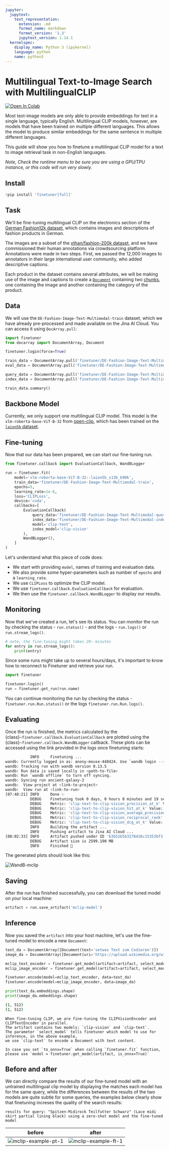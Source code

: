 ```yaml
---
jupyter:
  jupytext:
    text_representation:
      extension: .md
      format_name: markdown
      format_version: '1.3'
      jupytext_version: 1.14.1
  kernelspec:
    display_name: Python 3 (ipykernel)
    language: python
    name: python3
---
```


<!-- #region id="72867ba9-6a8c-4b14-acbf-487ea0a61836" -->
# Multilingual Text-to-Image Search with MultilingualCLIP

<a href="https://drive.google.com/file/d/10Wldbu0Zugj7NmQyZwZzuorZ6SSAhtIo/view?usp=sharing"><img alt="Open In Colab" src="https://colab.research.google.com/assets/colab-badge.svg"></a>

<!-- #endregion -->

<!-- #region id="f576573b-a48f-4790-817d-e99f8bd28fd0" -->
Most text-image models are only able to provide embeddings for text in a single language, typically English. Multilingual CLIP models, however, are models that have been trained on multiple different languages. This allows the model to produce similar embeddings for the same sentence in multiple different languages.  

This guide will show you how to finetune a multilingual CLIP model for a text to image retrieval task in non-English languages.

*Note, Check the runtime menu to be sure you are using a GPU/TPU instance, or this code will run very slowly.*

<!-- #endregion -->

<!-- #region id="ed1e7d55-a458-4dfd-8f4c-eeb02521c221" -->
## Install
<!-- #endregion -->

```python id="9261d0a7-ad6d-461f-bdf7-54e9804cc45d"
!pip install 'finetuner[full]'
```

<!-- #region id="11f13ad8-e0a7-4ba6-b52b-f85dd221db0f" -->
## Task
<!-- #endregion -->

<!-- #region id="ed1f88d4-f140-48d4-9d20-00e628c73e38" -->
We'll be fine-tuning multilingual CLIP on the electronics section of the [German Fashion12k dataset](https://github.com/Toloka/Fashion12K_german_queries), which contains images and descriptions of fashion products in German.

The images are a subset of the [xthan/fashion-200k dataset](https://github.com/xthan/fashion-200k), and we have commissioned their human annotations via crowdsourcing platform. Annotations were made in two steps.  First, we passed the 12,000 images to annotators in their large international user community, who added descriptive captions.

Each product in the dataset contains several attributes, we will be making use of the image and captions to create a [`Document`](https://docarray.jina.ai/fundamentals/document/#document) containing two [chunks](https://docarray.jina.ai/fundamentals/document/nested/#nested-structure), one containing the image and another containing the category of the product.
<!-- #endregion -->

<!-- #region id="2a40f0b1-7272-4ae6-9d0a-f5c8d6d534d8" -->
## Data
We will use the `DE-Fashion-Image-Text-Multimodal-train` dataset, which we have already pre-processed and made available on the Jina AI Cloud. You can access it using `DocArray.pull`:
<!-- #endregion -->

```python id="4420a4ac-531a-4db3-af75-ebb58d8f828b"
import finetuner
from docarray import DocumentArray, Document

finetuner.login(force=True)
```

```python id="bab5c3fb-ee75-4818-bd18-23c7a5983e1b"
train_data = DocumentArray.pull('finetuner/DE-Fashion-Image-Text-Multimodal-train', show_progress=True)
eval_data = DocumentArray.pull('finetuner/DE-Fashion-Image-Text-Multimodal-test', show_progress=True)

query_data = DocumentArray.pull('finetuner/DE-Fashion-Image-Text-Multimodal-query', show_progress=True)
index_data = DocumentArray.pull('finetuner/DE-Fashion-Image-Text-Multimodal-index', show_progress=True)

train_data.summary()
```

<!-- #region id="3b859e9c-99e0-484b-98d5-643ad51de8f0" -->
## Backbone Model
Currently, we only support one multilingual CLIP model. This model is the `xlm-roberta-base-ViT-B-32` from [open-clip](https://github.com/mlfoundations/open_clip), which has been trained on the [`laion5b` dataset](https://github.com/LAION-AI/laion5B-paper).
<!-- #endregion -->

<!-- #region id="0b57559c-aa55-40ff-9d05-f061dfb01354" -->
## Fine-tuning
Now that our data has been prepared, we can start our fine-tuning run.
<!-- #endregion -->

```python id="a0cba20d-e335-43e0-8936-d926568034b3"
from finetuner.callback import EvaluationCallback, WandBLogger

run = finetuner.fit(
    model='xlm-roberta-base-ViT-B-32::laion5b_s13b_b90k',
    train_data='finetuner/DE-Fashion-Image-Text-Multimodal-train',
    epochs=5,
    learning_rate=1e-6,
    loss='CLIPLoss',
    device='cuda',
    callbacks=[
        EvaluationCallback(
            query_data='finetuner/DE-Fashion-Image-Text-Multimodal-query',
            index_data='finetuner/DE-Fashion-Image-Text-Multimodal-index',
            model='clip-text',
            index_model='clip-vision'
        ),
        WandBLogger(),
    ]
)
```

<!-- #region id="6be36da7-452b-4450-a5d5-6cae84522bb5" -->
Let's understand what this piece of code does:

* We start with providing `model`, names of training and evaluation data.
* We also provide some hyper-parameters such as number of `epochs` and a `learning_rate`.
* We use `CLIPLoss` to optimize the CLIP model.
* We use `finetuner.callback.EvaluationCallback` for evaluation.
* We then use the `finetuner.callback.WandBLogger` to display our results.
<!-- #endregion -->

<!-- #region id="923e4206-ac60-4a75-bb3d-4acfc4218cea" -->
## Monitoring

Now that we've created a run, let's see its status. You can monitor the run by checking the status - `run.status()` - and the logs - `run.logs()` or `run.stream_logs()`. 
<!-- #endregion -->

```python tags=[] id="56d020bf-8095-4a83-a532-9b6c296e985a"
# note, the fine-tuning might takes 20~ minutes
for entry in run.stream_logs():
    print(entry)
```

<!-- #region id="b58930f1-d9f5-43d3-b852-5cbaa04cb1aa" -->
Since some runs might take up to several hours/days, it's important to know how to reconnect to Finetuner and retrieve your run.

```python
import finetuner

finetuner.login()
run = finetuner.get_run(run.name)
```

You can continue monitoring the run by checking the status - `finetuner.run.Run.status()` or the logs `finetuner.run.Run.logs()`.
<!-- #endregion -->

<!-- #region id="f0b81ec1-2e02-472f-b2f4-27085bb041cc" -->
## Evaluating
Once the run is finished, the metrics calculated by the {class}`~finetuner.callback.EvaluationCallback` are plotted using the {class}`~finetuner.callback.WandBLogger` callback. These plots can be accessed using the link provided in the logs once finetuning starts:

```bash
           INFO     Finetuning ... 
wandb: Currently logged in as: anony-mouse-448424. Use `wandb login --relogin` to force relogin
wandb: Tracking run with wandb version 0.13.5
wandb: Run data is saved locally in <path-to-file>
wandb: Run `wandb offline` to turn off syncing.
wandb: Syncing run ancient-galaxy-2
wandb:  View project at <link-to-project>
wandb:  View run at <link-to-run>
[07:48:21] INFO     Done ✨                                                                              __main__.py:195
           DEBUG    Finetuning took 0 days, 0 hours 8 minutes and 19 seconds                             __main__.py:197
           DEBUG    Metric: 'clip-text-to-clip-vision_precision_at_k' Value: 0.04035                     __main__.py:206
           DEBUG    Metric: 'clip-text-to-clip-vision_hit_at_k' Value: 0.79200                           __main__.py:206
           DEBUG    Metric: 'clip-text-to-clip-vision_average_precision' Value: 0.41681                  __main__.py:206
           DEBUG    Metric: 'clip-text-to-clip-vision_reciprocal_rank' Value: 0.41773                    __main__.py:206
           DEBUG    Metric: 'clip-text-to-clip-vision_dcg_at_k' Value: 0.57113                           __main__.py:206
           INFO     Building the artifact ...                                                            __main__.py:208
           INFO     Pushing artifact to Jina AI Cloud ...                                                __main__.py:234
[08:02:33] INFO     Artifact pushed under ID '63b52b5b3278416c15353bf3'                                  __main__.py:236
           DEBUG    Artifact size is 2599.190 MB                                                         __main__.py:238
           INFO     Finished 🚀                                                                          __main__.py:239
```

The generated plots should look like this:

![WandB-mclip](https://user-images.githubusercontent.com/6599259/212645881-20071aba-8643-4878-bc53-97eb6f766bf0.png)

<!-- #endregion -->

<!-- #region id="2b8da34d-4c14-424a-bae5-6770f40a0721" -->
## Saving

After the run has finished successfully, you can download the tuned model on your local machine:
<!-- #endregion -->

```python id="0476c03f-838a-4589-835c-60d1b7f3f893"
artifact = run.save_artifact('mclip-model')
```

<!-- #region id="baabd6be-8660-47cc-a48d-feb43d0a507b" -->
## Inference

Now you saved the `artifact` into your host machine,
let's use the fine-tuned model to encode a new `Document`:
<!-- #endregion -->

```python id="fe43402f-4191-4343-905c-c75c64694662"
text_da = DocumentArray([Document(text='setwas Text zum Codieren')])
image_da = DocumentArray([Document(uri='https://upload.wikimedia.org/wikipedia/commons/4/4e/Single_apple.png')])

mclip_text_encoder = finetuner.get_model(artifact=artifact, select_model='clip-text')
mclip_image_encoder = finetuner.get_model(artifact=artifact, select_model='clip-vision')

finetuner.encode(model=mclip_text_encoder, data=text_da)
finetuner.encode(model=mclip_image_encoder, data=image_da)

print(text_da.embeddings.shape)
print(image_da.embeddings.shape)
```

<!-- #region id="ff2e7818-bf11-4179-a34d-d7b790b0db12" -->
```bash
(1, 512)
(1, 512)
```

```{admonition} what is select_model?
When fine-tuning CLIP, we are fine-tuning the CLIPVisionEncoder and CLIPTextEncoder in parallel.
The artifact contains two models: `clip-vision` and `clip-text`.
The parameter `select_model` tells finetuner which model to use for inference, in the above example,
we use `clip-text` to encode a Document with text content.
```

```{admonition} Inference with ONNX
In case you set `to_onnx=True` when calling `finetuner.fit` function,
please use `model = finetuner.get_model(artifact, is_onnx=True)`
```
<!-- #endregion -->

<!-- #region id="38bc9069-0f0e-47c6-8560-bf77ad200774" -->
## Before and after
We can directly compare the results of our fine-tuned model with an untrained multilingual clip model by displaying the matches each model has for the same query, while the differences between the results of the two models are quite subtle for some queries, the examples below clearly show that finetuning increses the quality of the search results:
<!-- #endregion -->

<!-- #region id="e69fdfb2-6482-45fb-9c4d-41e548ef8f06" -->
```plaintext
results for query: "Spitzen-Midirock Teilfutter Schwarz" (Lace midi skirt partial lining black) using a zero-shot model and the fine-tuned model
```

before             |  after
:-------------------------:|:-------------------------:
![mclip-example-pt-1](https://jina-ai-gmbh.ghost.io/content/images/2022/12/mclip-before.png)  |  ![mclip-example-ft-1](https://jina-ai-gmbh.ghost.io/content/images/2022/12/mclip-after.png)



<!-- #endregion -->
